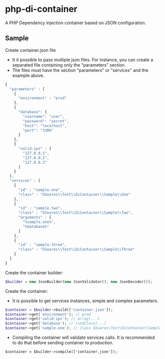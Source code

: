 # php-di-container

A PHP Dependency injection container based on JSON configuration.

## Sample

Create container.json file

- It it possible to pass multiple json files. For instance, you can create a separated file containing only the "parameters" section.
- The files must have the section "parameters" or "services" and the example above.

```javascript
{
  "parameters" : [
    {
      "environment" : "prod"
    },
    {
      "database": {
        "username": "user",
        "password": "secret",
        "host": "localhost",
        "port": "3306"
      }
    },
    {
      "valid-ips" : [
        "127.0.0.1",
        "127.0.0.2",
        "127.0.0.3"
      ]
    }
  ],
  "services" : [
    {
      "id" : "sample.one",
      "class" : "GSoares\\Test\\DiContainer\\Sample\\One"
    },
    {
      "id" : "sample.two",
      "class" : "GSoares\\Test\\DiContainer\\Sample\\Two",
      "arguments" : [
        "%sample.one%",
        "%database%"
      ]
    },
    {
      "id" : "sample.three",
      "class" : "GSoares\\Test\\DiContainer\\Sample\\Three"
    }
  ]
}
```

Create the container builder: 

```php
$builder = new JsonBuilder(new JsonValidator(), new JsonDecoder());
```

Create the container: 

- It is possible to get services instances, simple and complex parameters.

```php
$container = $builder->build(['container.json']);
$container->get('environment'); // prod
$container->get('valid-ips'); // array(...)
$container->get('database'); // \stdClass(...)
$container->get('sample.one'); // class GSoares\Test\DiContainer\Sample\\One
```

- Compiling the container will validate services calls. It is recommended to do that before sending container to production.

```
$container = $builder->compile(['container.json']);
```